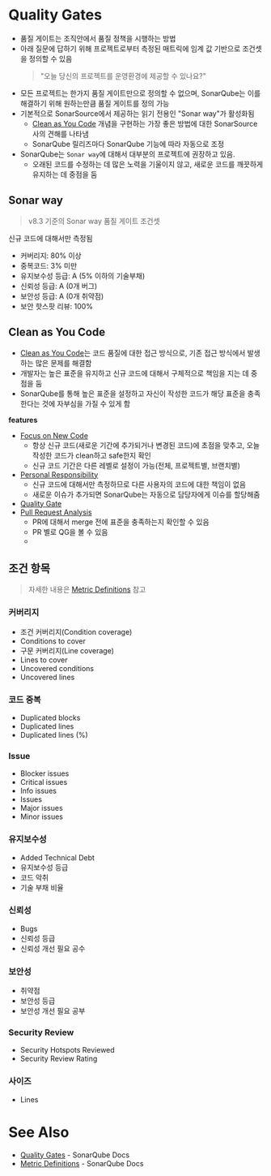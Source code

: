# Quality Gates

- 품질 게이트는 조직안에서 품질 정책을 시행하는 방법
- 아래 질문에 답하기 위해 프로젝트로부터 측정된 매트릭에 임계 값 기반으로 조건셋을 정의할 수 있음
  > "오늘 당신의 프로젝트를 운영환경에 제공할 수 있나요?"
- 모든 프로젝트는 한가지 품질 게이트만으로 정의할 수 없으며, SonarQube는 이를 해결하기 위해 원하는만큼 품질 게이트를 정의 가능
- 기본적으로 SonarSource에서 제공하는 읽기 전용인 "Sonar way"가 활성화됨
  - [Clean as You Code](https://docs.sonarqube.org/latest/user-guide/clean-as-you-code/) 개념을 구현하는 가장 좋은 방법에 대한 SonarSource사의 견해를 나타냄
  - SonarQube 릴리즈마다 SonarQube 기능에 따라 자동으로 조정
- SonarQube는 `Sonar way`에 대해서 대부분의 프로젝트에 권장하고 있음.
  - 오래된 코드를 수정하는 데 많은 노력을 기울이지 않고, 새로운 코드를 깨끗하게 유지하는 데 중점을 둠

## Sonar way

> v8.3 기준의 Sonar way 품질 게이트 조건셋

신규 코드에 대해서만 측정됨

- 커버리지: 80% 이상
- 중복코드: 3% 미만
- 유지보수성 등급: A (5% 이하의 기술부채)
- 신뢰성 등급: A (0개 버그)
- 보안성 등급: A (0개 취약점)
- 보안 핫스팟 리뷰: 100%

## Clean as You Code

- [Clean as You Code](https://docs.sonarqube.org/latest/user-guide/clean-as-you-code/)는 코드 품질에 대한 접근 방식으로, 기존 접근 방식에서 발생하는 많은 문제를 해결함
- 개발자는 높은 표준을 유지하고 신규 코드에 대해서 구체적으로 책임을 지는 데 중점을 둠
- SonarQube를 통해 높은 표준을 설정하고 자신이 작성한 코드가 해당 표준을 충족한다는 것에 자부심을 가질 수 있게 함

**features**

- [Focus on New Code](https://docs.sonarqube.org/latest/project-administration/new-code-period/)
  - 항상 신규 코드(새로운 기간에 추가되거나 변경된 코드)에 초점을 맞추고, 오늘 작성한 코드가 clean하고 safe한지 확인
  - 신규 코드 기간은 다른 레벨로 설정이 가능(전체, 프로젝트별, 브랜치별)
- [Personal Responsibility](https://docs.sonarqube.org/latest/user-guide/issues/)
  - 신규 코드에 대해서만 측정하므로 다른 사용자의 코드에 대한 책임이 없음
  - 새로운 이슈가 추가되면 SonarQube는 자동으로 담당자에게 이슈를 할당해줌
- [Quality Gate](https://docs.sonarqube.org/latest/user-guide/quality-gates/)
- [Pull Request Analysis](https://docs.sonarqube.org/latest/analysis/pull-request/)
  - PR에 대해서 merge 전에 표준을 충족하는지 확인할 수 있음
  - PR 별로 QG을 볼 수 있음
  - 

## 조건 항목

> 자세한 내용은 [Metric Definitions](https://github.com/wicksome/TIL/blob/master/sonarqube/metric-definitions.md) 참고

### 커버리지

- 조건 커버리지(Condition coverage)
- Conditions to cover
- 구문 커버리지(Line coverage)
- Lines to cover
- Uncovered conditions
- Uncovered lines

### 코드 중복

- Duplicated blocks
- Duplicated lines
- Duplicated lines (%)

### Issue

- Blocker issues
- Critical issues
- Info issues
- Issues
- Major issues
- Minor issues

### 유지보수성

- Added Technical Debt
- 유지보수성 등급
- 코드 악취
- 기술 부채 비율

### 신뢰성
- Bugs
- 신뢰성 등급
- 신뢰성 개선 필요 공수

### 보안성
- 취약점
- 보안성 등급
- 보안성 개선 필요 공부

### Security Review
- Security Hotspots Reviewed
- Security Review Rating

### 사이즈
- Lines

# See Also

- [Quality Gates](https://docs.sonarqube.org/latest/user-guide/quality-gates/) - SonarQube Docs
- [Metric Definitions](https://docs.sonarqube.org/latest/user-guide/metric-definitions/) - SonarQube Docs
